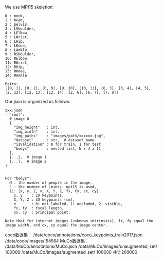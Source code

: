 
We use MPI15 skeletion:
```
0 : neck,
1 : head,
2 : pelvis,
3 : LShoulder,
4 : LElbow,
5 : LWrist,
6 : LHip,
7 : LKnee,
8 : LAnkle,
9 : RShoulder,
10: RElbow,
11: RWrist,
12: RHip,
13: RKnee,
14: RAnkle 

Pairs:
[[0, 1], [0, 2], [0, 9], [9, 10], [10, 11], [0, 3], [3, 4], [4, 5], [2, 12], [12, 13], [13, 14], [2, 6], [6, 7], [7, 8]]
```



Our json is organized as follows:

```'bodys
xxx.json
[ "root":
  # image 0  
  {    
    "img_height"   : int,  
    "img_width"    : int,  
    "img_paths"    : "images/path/xxxxxx.jpg",  
    "dataset"      : str,  # dataset name 
    "isValidation" : 0 for train, 1 for test  
    "bodys"        : nested list, N x J x 11
  },  
  {...},  # image 1 
  {...},  # image 2
]  


For "bodys": 
  N : the number of people in the image,
  J : the number of joints. mpi15 is used,
  11: [x, y, Z, v, X, Y, Z, fx, fy, cx, cy]
    x, y    : 2D keypoints,
    X, Y, Z : 3D keypoints (cm),
    v       : 0: not labeled, 1: occluded, 2: visible,
    fx, fy  : focal length,
    cx, cy  : principal point.

Note that for internet images (unknown intrinsics), fx, fy equal the image width, and cx, cy equal the image center.
```

coco数据集：
  /data/coco/annotations/coco_keypoints_train2017.json
  /data/coco/images/
  54564
MuCo数据集：
  /data/MuCo/annotations/MuCo.json
  /data/MuCo/images/unaugmented_set/  100000
  /data/MuCo/images/augmented_set/  100000
  共计200000
